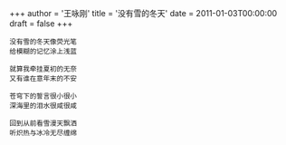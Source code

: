 +++
author = '王咏刚'
title = '没有雪的冬天'
date = 2011-01-03T00:00:00
draft = false
+++

<div class="poem">

```
没有雪的冬天像荧光笔
给模糊的记忆涂上浅蓝

就算我牵挂夏初的无奈
又有谁在意年末的不安

苍穹下的誓言很小很小
深海里的泪水很咸很咸

回到从前看雪漫天飘洒
听炽热与冰冷无尽缠绵
```

</div>
